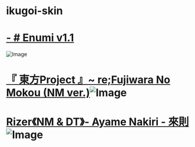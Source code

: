# ikugoi-skin

# [-          # Enumi v1.1](https://drive.google.com/file/d/1LwpwPTb6Crfd3y7JiXBoL4lBjDi7qlDP/view?usp=sharing)
![Image](https://i.imgur.com/RdoAsRR.jpg)

# [『 東方Project 』~ re;Fujiwara No Mokou (NM ver.)](https://drive.google.com/drive/folders/1f2nQa7Y1_O0xcDoOwpWHv1FlPeh_CQpp)![Image](https://i.imgur.com/7dDC381.jpeg)

# [Rizer《NM & DT》- Ayame Nakiri - 來則](https://www.mediafire.com/file/aty60fptwuld8fl/-%2523-B-_Rizer_%252B-_%25E3%2580%258ANM%25E3%2580%258B.osk/file)![Image](https://i.imgur.com/HIDGpPu.png)
